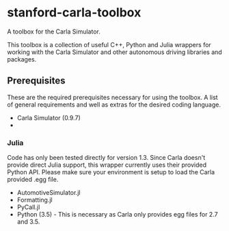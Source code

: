 # stanford-carla-toolbox
A toolbox for the Carla Simulator.

This toolbox is a collection of useful C++, Python and Julia wrappers for
working with the Carla Simulator and other autonomous driving libraries and
packages.


## Prerequisites
These are the required prerequisites necessary for using the toolbox. A list of
general requirements and well as extras for the desired coding language.

* Carla Simulator (0.9.7)
* 

### Julia
Code has only been tested directly for version 1.3. Since Carla doesn't provide
direct Julia support, this wrapper currently uses their provided Python API.
Please make sure your environment is setup to load the Carla provided .egg file.

* AutomotiveSimulator.jl
* Formatting.jl
* PyCall.jl
* Python (3.5) - This is necessary as Carla only provides egg files for 2.7 and 3.5.